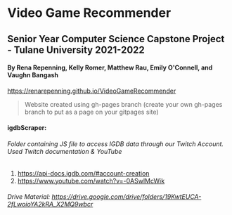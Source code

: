 # Video Game Recommender

## Senior Year Computer Science Capstone Project - Tulane University 2021-2022
#### By Rena Repenning, Kelly Romer, Matthew Rau, Emily O'Connell, and Vaughn Bangash

https://renarepenning.github.io/VideoGameRecommender
> Website created using gh-pages branch (create your own gh-pages branch to put as a page on your gitpages site)

#### igdbScraper: 
###### Folder containing JS file to access IGDB data through our Twitch Account. Used Twitch documentation & YouTube
1. https://api-docs.igdb.com/#account-creation
2. https://www.youtube.com/watch?v=-0ASwlMcWik


###### Drive Material: https://drive.google.com/drive/folders/19KwtEUCA-2fLwoioYA2kRA_X2MQ9wbcr
